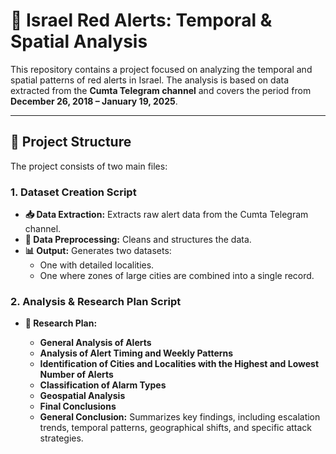 # 🚀 Israel Red Alerts: Temporal & Spatial Analysis

This repository contains a project focused on analyzing the temporal and spatial patterns of red alerts in Israel. The analysis is based on data extracted from the **Cumta Telegram channel** and covers the period from **December 26, 2018 – January 19, 2025**.

---

## 📁 Project Structure

The project consists of two main files:

### 1. Dataset Creation Script
- **📥 Data Extraction:** Extracts raw alert data from the Cumta Telegram channel.
- **🧹 Data Preprocessing:** Cleans and structures the data.
- **📊 Output:** Generates two datasets:
  - One with detailed localities.
  - One where zones of large cities are combined into a single record.

### 2. Analysis & Research Plan Script
- **📝 Research Plan:**
  
  - **General Analysis of Alerts**
  - **Analysis of Alert Timing and Weekly Patterns**
  - **Identification of Cities and Localities with the Highest and Lowest Number of Alerts**
  - **Classification of Alarm Types**
  - **Geospatial Analysis**
  - **Final Conclusions**
  - **General Conclusion:** Summarizes key findings, including escalation trends, temporal patterns, geographical shifts, and specific attack strategies.
